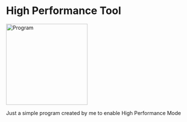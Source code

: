 # High Performance Tool

<img width="222" alt="Program" src="https://user-images.githubusercontent.com/59242274/190354898-23f0f8f3-42f2-4ca1-9490-ee0d940a72c3.png">

Just a simple program created by me to enable High Performance Mode
